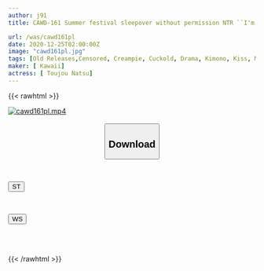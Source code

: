 ```yaml
---
author: j91
title: CAWD-161 Summer festival sleepover without permission NTR ``I'm tired of being perfect'' My boyfriend told me he was bored and tipsy and didn't want to go home... A midsummer time when I was passionately and fleetingly passionate about each other like fireworks with a senior in a yukata. Night Dream Natsu Tojo

url: /was/cawd161pl
date: 2020-12-25T02:00:00Z
image: "cawd161pl.jpg"
tags: [Old Releases,Censored, Creampie, Cuckold, Drama, Kimono, Kiss, Mourning, Solowork]
maker: [ Kawaii]
actress: [ Toujou Natsu]
---
```



{{< rawhtml >}}

<div class="video" data-videoid="l0L67rRBkkH7pmL">
    <a href="javascript:;">
        <img src="/was/cawd161pl/cawd161pl.jpg" width="WIDTH" height="HEIGHT" alt="cawd161pl.mp4" loading="lazy">
    </a>
</div>

<script type="text/javascript" src="https://j91.asia/asset/on-demand-st.js"></script>

<br>
  <link rel="stylesheet" href="https://j91.asia/asset/bs5.css">
  
  <center>
  <button class="btn btn-primary" type="button" data-bs-toggle="collapse" data-bs-target=".multi-collapse" aria-expanded="false" aria-controls="multiCollapseExample1 multiCollapseExample2"><h2>Download</h2></button></center>
</p>
<div class="row">
  <div class="col">
    <div class="collapse multi-collapse" id="multiCollapseExample1">
      <div class="card card-body">
	      	      <br>
<div class="buttons">  
<p><a href="https://streamtape.to/v/l0L67rRBkkH7pmL" target="_blank"><button class="btn-hover color-3"><i class="fa fa-download"></i> ST</button></a></p></div>
    </div>
  </div>
</div>
  <div class="col">
    <div class="collapse multi-collapse" id="multiCollapseExample2">
      <div class="card card-body">
	      <br>
<div class="buttons">
<p><a href="https://wolfstream.tv/7x7a0gthawqa" target="_blank"><button class="btn-hover color-8"><i class="fa fa-download"></i> WS</button></a></p></div>
<br><br>
      </div>
    </div>
  </div>
</div>

{{< /rawhtml >}}